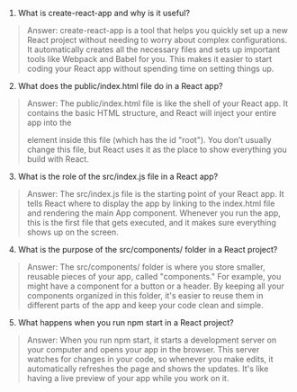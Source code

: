 1. What is create-react-app and why is it useful?

> Answer: create-react-app is a tool that helps you quickly set up a new React project without needing to worry about complex configurations. It automatically creates all the necessary files and sets up important tools like Webpack and Babel for you. This makes it easier to start coding your React app without spending time on setting things up.


2. What does the public/index.html file do in a React app?

> Answer: The public/index.html file is like the shell of your React app. It contains the basic HTML structure, and React will inject your entire app into the <div> element inside this file (which has the id "root"). You don’t usually change this file, but React uses it as the place to show everything you build with React.


3. What is the role of the src/index.js file in a React app?

> Answer: The src/index.js file is the starting point of your React app. It tells React where to display the app by linking to the index.html file and rendering the main App component. Whenever you run the app, this is the first file that gets executed, and it makes sure everything shows up on the screen.


4. What is the purpose of the src/components/ folder in a React project?

> Answer: The src/components/ folder is where you store smaller, reusable pieces of your app, called "components." For example, you might have a component for a button or a header. By keeping all your components organized in this folder, it's easier to reuse them in different parts of the app and keep your code clean and simple.


5. What happens when you run npm start in a React project?

> Answer: When you run npm start, it starts a development server on your computer and opens your app in the browser. This server watches for changes in your code, so whenever you make edits, it automatically refreshes the page and shows the updates. It's like having a live preview of your app while you work on it.
